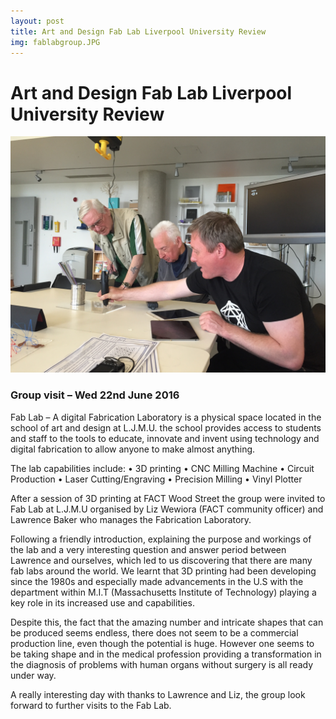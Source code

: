 ```yaml
---
layout: post
title: Art and Design Fab Lab Liverpool University Review
img: fablabgroup.JPG
---
```

# Art and Design Fab Lab Liverpool University Review
![](/images/featured/fablablol.JPG)

### Group visit – Wed 22nd June 2016

Fab Lab – A digital Fabrication Laboratory is a physical space located in the school of art and design at L.J.M.U. the school provides access to students and staff to the tools to educate, innovate and invent using technology and digital fabrication to allow anyone to make almost anything.

The lab capabilities include:
•	3D printing
•	CNC Milling Machine
•	Circuit Production
•	Laser Cutting/Engraving
•	Precision Milling
•	Vinyl Plotter

After a session of 3D printing at FACT Wood Street the group were invited to Fab Lab at L.J.M.U organised by Liz Wewiora (FACT community officer) and Lawrence Baker who manages the Fabrication Laboratory.

Following a friendly introduction, explaining the purpose and workings of the lab and a very interesting question and answer period between Lawrence and ourselves, which led to us discovering that there are many fab labs around the world. We learnt that 3D printing had been developing since the 1980s and especially made advancements in the U.S with the department within M.I.T (Massachusetts Institute of Technology) playing a key role in its increased use and capabilities.

Despite this, the fact that the amazing number and intricate shapes that can be produced seems endless, there does not seem to be a commercial production line, even though the potential is huge. However one seems to be taking shape and in the medical profession providing a transformation in the diagnosis of problems with human organs without surgery is all ready under way.

A really interesting day with thanks to Lawrence and Liz,  the group look forward to further visits to the Fab Lab.
